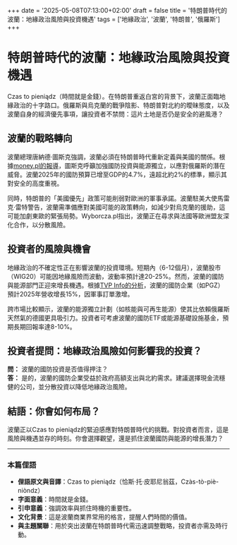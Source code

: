 +++
date = '2025-05-08T07:13:00+02:00'
draft = false
title = '特朗普時代的波蘭：地緣政治風險與投資機遇'
tags = ['地緣政治', '波蘭', '特朗普', '俄羅斯']
+++

# 特朗普時代的波蘭：地緣政治風險與投資機遇

Czas to pieniądz（時間就是金錢）。在特朗普重返白宮的背景下，波蘭正面臨地緣政治的十字路口。俄羅斯與烏克蘭的戰爭陰影、特朗普對北約的曖昧態度，以及波蘭自身的經濟優先事項，讓投資者不禁問：這片土地是否仍是安全的避風港？

## 波蘭的戰略轉向

波蘭總理唐納德·圖斯克強調，波蘭必須在特朗普時代重新定義與美國的關係。根據[money.pl的報導](https://www.money.pl/gospodarka/rosja-i-trump-zmieniaja-priorytety-polski-przypomnieli-slowa-tuska-7154204074584992a.html)，圖斯克呼籲加強國防投資與能源獨立，以應對俄羅斯的潛在威脅。波蘭2025年的國防預算已增至GDP的4.7%，遠超北約2%的標準，顯示其對安全的高度重視。

同時，特朗普的「美國優先」政策可能削弱對歐洲的軍事承諾。波蘭駐美大使馬雷克·雷特警告，波蘭需準備應對美國可能的政策轉向，如減少對烏克蘭的援助，這可能加劇東歐的緊張局勢。Wyborcza.pl指出，波蘭正在尋求與法國等歐洲盟友深化合作，以分散風險。

## 投資者的風險與機會

地緣政治的不確定性正在影響波蘭的投資環境。短期內（6-12個月），波蘭股市（WIG20）可能因地緣風險而波動，波動率預計達20-25%。然而，波蘭的國防與能源部門正迎來增長機遇。根據[TVP Info的分析](https://www.tvp.info/86577046/bliskie-relacje-polski-z-usa-zostaly-wystawione-na-probe-napisal-dziennik-the-new-york-times)，波蘭的國防企業（如PGZ）預計2025年營收增長15%，因軍事訂單激增。

跨市場比較顯示，波蘭的能源獨立計劃（如核能與可再生能源）使其比依賴俄羅斯天然氣的德國更具吸引力。投資者可考慮波蘭的國防ETF或能源基礎設施基金，預期長期回報率達8-10%。

## 投資者提問：地緣政治風險如何影響我的投資？

**問：** 波蘭的國防投資是否值得押注？  
**答：** 是的，波蘭的國防企業受益於政府高額支出與北約需求。建議選擇現金流穩健的公司，並分散投資以降低地緣政治風險。

## 結語：你會如何布局？

波蘭正以Czas to pieniądz的緊迫感應對特朗普時代的挑戰。對投資者而言，這是風險與機遇並存的時刻。你會選擇觀望，還是抓住波蘭國防與能源的增長潛力？

---

### 本篇俚語

- **俚語原文與音譯**：Czas to pieniądz（恰斯·托·皮耶尼翁茲，Czàs-tò-piè-niòndz）  
- **字面意義**：時間就是金錢。  
- **引申意義**：強調效率與抓住時機的重要性。  
- **文化背景**：這是波蘭商業界常用的格言，提醒人們時間的價值。  
- **與主題關聯**：用於突出波蘭在特朗普時代需迅速調整戰略，投資者亦需及時行動。